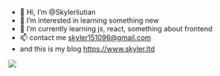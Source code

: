 - 👋 Hi, I’m @Skylerliutian
- 👀 I’m interested in learning something new
- 🌱 I’m currently learning js, react, something about frontend
- 📫 contact me skyler151096@gmail.com
- and this is my blog https://www.skyler.ltd

<!---
Skylerliutian/Skylerliutian is a ✨ special ✨ repository because its `README.md` (this file) appears on your GitHub profile.
You can click the Preview link to take a look at your changes.
--->

<div>
<img src="https://github-readme-stats.vercel.app/api?username=Skylerliutian&show_icons=true&theme=tokyonight%22">
</div>
